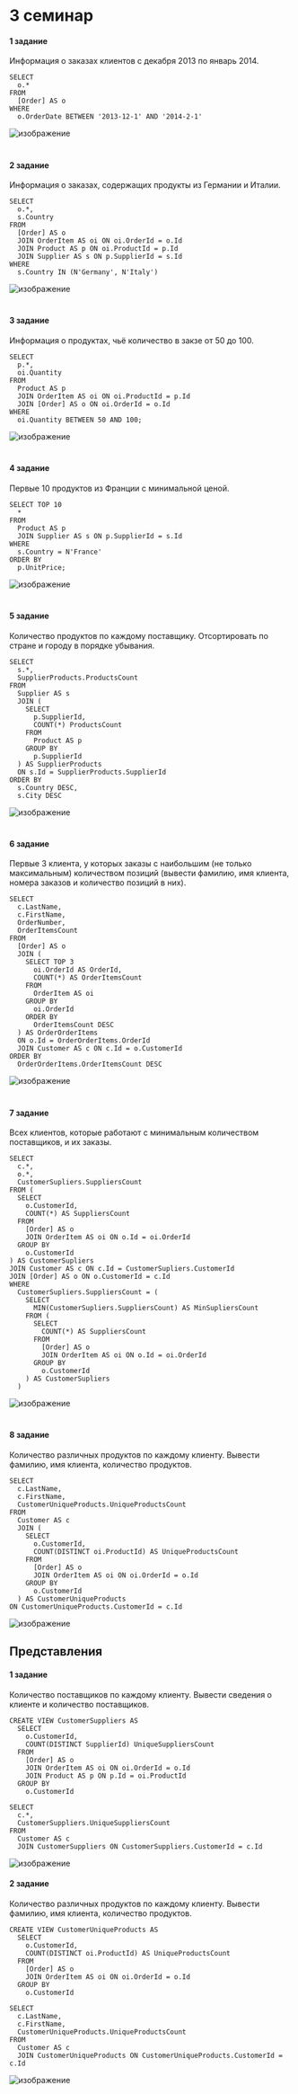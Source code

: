 # 3 семинар

#### 1 задание
Информация о заказах клиентов с декабря 2013 по январь 2014.
```
SELECT
  o.*
FROM
  [Order] AS o
WHERE
  o.OrderDate BETWEEN '2013-12-1' AND '2014-2-1'
```
![изображение](https://user-images.githubusercontent.com/125894838/232237602-c07104ad-142a-4eb4-9e1a-9223fc395c8c.png)

#
#### 2 задание
Информация  о заказах, содержащих продукты из Германии и Италии.
```
SELECT
  o.*,
  s.Country
FROM
  [Order] AS o
  JOIN OrderItem AS oi ON oi.OrderId = o.Id
  JOIN Product AS p ON oi.ProductId = p.Id
  JOIN Supplier AS s ON p.SupplierId = s.Id
WHERE
  s.Country IN (N'Germany', N'Italy')
```
![изображение](https://user-images.githubusercontent.com/125894838/232237629-dee004ac-1aa9-46bb-aedc-a7854d866f8e.png)

#
#### 3 задание
Информация о продуктах, чьё количество в закзе от 50 до 100.
```
SELECT
  p.*,
  oi.Quantity
FROM
  Product AS p
  JOIN OrderItem AS oi ON oi.ProductId = p.Id
  JOIN [Order] AS o ON oi.OrderId = o.Id
WHERE
  oi.Quantity BETWEEN 50 AND 100;
```
![изображение](https://user-images.githubusercontent.com/125894838/232237676-78c7c986-7ae6-4016-b713-fbd321aeaf7a.png)

#
#### 4 задание
Первые 10 продуктов из Франции с минимальной ценой.
```
SELECT TOP 10
  *
FROM
  Product AS p
  JOIN Supplier AS s ON p.SupplierId = s.Id
WHERE
  s.Country = N'France'
ORDER BY
  p.UnitPrice;
```
![изображение](https://user-images.githubusercontent.com/125894838/232237706-49fe4a89-918c-4605-a7fc-02d4ae4658e3.png)

#
#### 5 задание
Количество продуктов по каждому поставщику. Отсортировать по стране и городу в порядке убывания.
```
SELECT
  s.*,
  SupplierProducts.ProductsCount
FROM
  Supplier AS s
  JOIN (
    SELECT
      p.SupplierId,
      COUNT(*) ProductsCount
    FROM
      Product AS p
    GROUP BY
      p.SupplierId
  ) AS SupplierProducts
  ON s.Id = SupplierProducts.SupplierId
ORDER BY
  s.Country DESC,
  s.City DESC
```
![изображение](https://user-images.githubusercontent.com/125894838/233708864-be610f6e-b321-4a56-9f51-8150df7d7bf6.png)

#
#### 6 задание
Первые 3 клиента, у которых заказы с наибольшим (не только максимальным) количеством позиций (вывести фамилию, имя клиента, номера заказов и количество позиций в них).
```
SELECT
  c.LastName,
  c.FirstName,
  OrderNumber,
  OrderItemsCount
FROM
  [Order] AS o
  JOIN (
    SELECT TOP 3
      oi.OrderId AS OrderId,
      COUNT(*) AS OrderItemsCount
    FROM
      OrderItem AS oi
    GROUP BY
      oi.OrderId
    ORDER BY
      OrderItemsCount DESC
  ) AS OrderOrderItems
  ON o.Id = OrderOrderItems.OrderId
  JOIN Customer AS c ON c.Id = o.CustomerId
ORDER BY
  OrderOrderItems.OrderItemsCount DESC
```
![изображение](https://user-images.githubusercontent.com/125894838/233807437-44a2e314-c2cd-4053-882c-b49a0c12f3ed.png)

#
#### 7 задание
Всех клиентов, которые работают с минимальным количеством поставщиков, и их заказы.
```
SELECT
  c.*,
  o.*,
  CustomerSupliers.SuppliersCount
FROM (
  SELECT
    o.CustomerId,
    COUNT(*) AS SuppliersCount
  FROM
    [Order] AS o
    JOIN OrderItem AS oi ON o.Id = oi.OrderId
  GROUP BY
    o.CustomerId
) AS CustomerSupliers
JOIN Customer AS c ON c.Id = CustomerSupliers.CustomerId
JOIN [Order] AS o ON o.CustomerId = c.Id
WHERE
  CustomerSupliers.SuppliersCount = (
    SELECT
      MIN(CustomerSupliers.SuppliersCount) AS MinSupliersCount
    FROM (
      SELECT
        COUNT(*) AS SuppliersCount
      FROM
        [Order] AS o
        JOIN OrderItem AS oi ON o.Id = oi.OrderId
      GROUP BY
        o.CustomerId
    ) AS CustomerSupliers
  )
```
![изображение](https://user-images.githubusercontent.com/125894838/233857853-66de6861-3135-43db-aaa6-01afe37967a4.png)

#
#### 8 задание
Количество различных продуктов по каждому клиенту. Вывести фамилию, имя клиента, количество продуктов.
```
SELECT
  c.LastName,
  c.FirstName,
  CustomerUniqueProducts.UniqueProductsCount
FROM
  Customer AS c
  JOIN (
    SELECT
      o.CustomerId,
      COUNT(DISTINCT oi.ProductId) AS UniqueProductsCount
    FROM
      [Order] AS o
      JOIN OrderItem AS oi ON oi.OrderId = o.Id
    GROUP BY
      o.CustomerId
  ) AS CustomerUniqueProducts
ON CustomerUniqueProducts.CustomerId = c.Id
```
![изображение](https://user-images.githubusercontent.com/125894838/233861110-a39da74f-5573-45b3-a7e6-0caa3acb5533.png)

## Представления
#### 1 задание
Количество поставщиков по каждому клиенту. Вывести сведения о клиенте и количество поставщиков.
```
CREATE VIEW CustomerSuppliers AS
  SELECT
    o.CustomerId,
    COUNT(DISTINCT SupplierId) UniqueSuppliersCount
  FROM
    [Order] AS o
    JOIN OrderItem AS oi ON oi.OrderId = o.Id
    JOIN Product AS p ON p.Id = oi.ProductId
  GROUP BY
    o.CustomerId
```
```
SELECT
  c.*,
  CustomerSuppliers.UniqueSuppliersCount
FROM
  Customer AS c
  JOIN CustomerSuppliers ON CustomerSuppliers.CustomerId = c.Id
```
![изображение](https://user-images.githubusercontent.com/125894838/233862497-e5b18172-a8b3-4afb-a954-1ee0203c1e8c.png)

#### 2 задание
Количество различных продуктов по каждому клиенту. Вывести фамилию, имя клиента, количество продуктов.
```
CREATE VIEW CustomerUniqueProducts AS
  SELECT
    o.CustomerId,
    COUNT(DISTINCT oi.ProductId) AS UniqueProductsCount
  FROM
    [Order] AS o
    JOIN OrderItem AS oi ON oi.OrderId = o.Id
  GROUP BY
    o.CustomerId
```
```
SELECT
  c.LastName,
  c.FirstName,
  CustomerUniqueProducts.UniqueProductsCount
FROM
  Customer AS c
  JOIN CustomerUniqueProducts ON CustomerUniqueProducts.CustomerId = c.Id
```
![изображение](https://user-images.githubusercontent.com/125894838/233863664-0fadf69a-8bdb-4032-a3ac-eb28bc4c3cbf.png)
